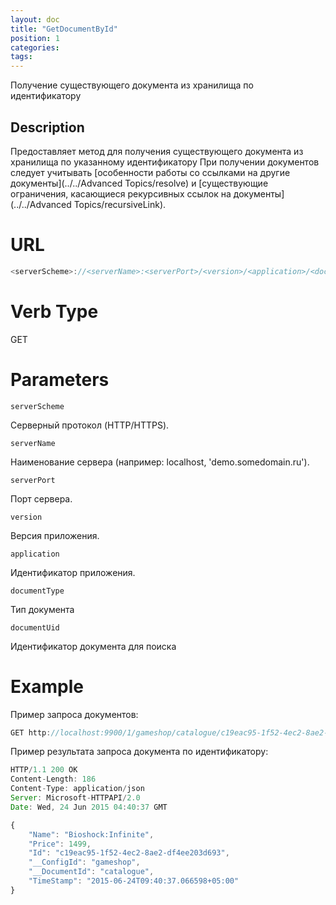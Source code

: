```yaml
---
layout: doc
title: "GetDocumentById"
position: 1
categories: 
tags:
---
```


Получение существующего документа из хранилища по идентификатору

## Description
Предоставляет метод для получения существующего документа из хранилища по указанному идентификатору
При получении документов следует учитывать [особенности работы со ссылками на другие документы](../../Advanced Topics/resolve) и
[существующие ограничения, касающиеся рекурсивных ссылок на документы](../../Advanced Topics/recursiveLink).

# URL
```js
<serverScheme>://<serverName>:<serverPort>/<version>/<application>/<documentType>/<documentUid>
```

# Verb Type

GET

# Parameters

`serverScheme`

Серверный протокол (HTTP/HTTPS).

`serverName`

Наименование сервера (например: localhost, 'demo.somedomain.ru').

`serverPort`

Порт сервера.

`version`

Версия приложения.

`application`

Идентификатор приложения.

`documentType`

Тип документа

`documentUid`

Идентификатор документа для поиска

# Example

Пример запроса документов:

```js
GET http://localhost:9900/1/gameshop/catalogue/c19eac95-1f52-4ec2-8ae2-df4ee203d693 
```

Пример результата запроса документа по идентификатору:

```js
HTTP/1.1 200 OK
Content-Length: 186
Content-Type: application/json
Server: Microsoft-HTTPAPI/2.0
Date: Wed, 24 Jun 2015 04:40:37 GMT

{
	"Name": "Bioshock:Infinite",
	"Price": 1499,
	"Id": "c19eac95-1f52-4ec2-8ae2-df4ee203d693",
	"__ConfigId": "gameshop",
	"__DocumentId": "catalogue",
	"TimeStamp": "2015-06-24T09:40:37.066598+05:00"
}
```
